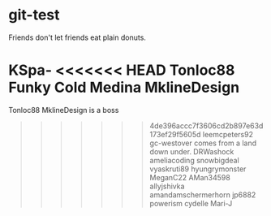 # git-test
Friends don't let friends eat plain donuts.


KSpa-
<<<<<<< HEAD
Tonloc88 Funky Cold Medina
MklineDesign
=======
Tonloc88
MklineDesign is a boss
>>>>>>> 4de396accc7f3606cd2b897e63d173ef29f5605d
leemcpeters92
gc-westover comes from a land down under.
DRWashock
ameliacoding
snowbigdeal
vyaskruti89
hyungrymonster
MeganC22
AMan34598
allyjshivka
amandamschermerhorn
jp6882
powerism
cydelle
Mari-J
